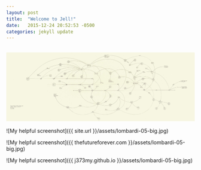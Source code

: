 ```yaml
---
layout: post
title:  "Welcome to Jell!"
date:   2015-12-24 20:52:53 -0500
categories: jekyll update
---
```




<img src="assets/lombardi-05-big.jpg" alt="" usemap="#map" />
<map name="map">
    <area shape="circle" coords="1212, 197, 35" href="https://en.wikipedia.org/wiki/George_W._Bush" />
    <area shape="circle" coords="1202, 187, 35" href="https://en.wikipedia.org/wiki/George_W._Bush" />
    <area shape="circle" coords="1222, 207, 35" href="https://en.wikipedia.org/wiki/George_W._Bush" />
    <area shape="circle" coords="314, 385, 22" href="https://en.wikipedia.org/wiki/Arbusto_Energy" title="Arbusto" />
</map>

<img src="lombardi-05-big.jpg" />




![My helpful screenshot]({{ site.url }}/assets/lombardi-05-big.jpg)

![My helpful screenshot]({{ thefutureforever.com }}/assets/lombardi-05-big.jpg)

![My helpful screenshot]({{ j373my.github.io }}/assets/lombardi-05-big.jpg)
